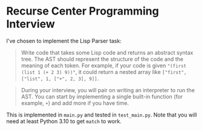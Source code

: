 # Recurse Center Programming Interview

I've chosen to implement the Lisp Parser task:
> Write code that takes some Lisp code and returns an abstract syntax tree. The AST should represent the structure of the code and the meaning of each token. For example, if your code is given `"(first (list 1 (+ 2 3) 9))"`, it could return a nested array like `["first", ["list", 1, ["+", 2, 3], 9]]`.

> During your interview, you will pair on writing an interpreter to run the AST. You can start by implementing a single built-in function (for example, `+`) and add more if you have time.

This is implemented in `main.py` and tested in `test_main.py`. Note that you will need at least Python 3.10 to get `match` to work.
